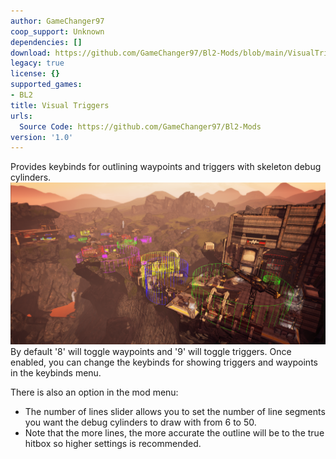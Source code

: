 ```yaml
---
author: GameChanger97
coop_support: Unknown
dependencies: []
download: https://github.com/GameChanger97/Bl2-Mods/blob/main/VisualTriggers/VisualTriggers.zip?raw=true
legacy: true
license: {}
supported_games:
- BL2
title: Visual Triggers
urls:
  Source Code: https://github.com/GameChanger97/Bl2-Mods
version: '1.0'
---
```

Provides keybinds for outlining waypoints and triggers with skeleton debug cylinders.
![Visual Triggers](https://github.com/GameChanger97/Bl2-Mods/blob/main/Borderlands%202%20(32-bit,%20DX9)%209_15_2021%204_17_58%20PM%20(2).png?raw=true) 
By default '8' will toggle waypoints and '9' will toggle triggers. 
Once enabled, you can change the keybinds for showing triggers and waypoints in the keybinds menu. 
 
There is also an option in the mod menu: 
* The number of lines slider allows you to set the number of line segments you want the debug cylinders to draw with from 6 to 50. 
* Note that the more lines, the more accurate the outline will be to the true hitbox so higher settings is recommended.